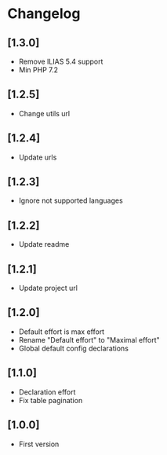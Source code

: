 # Changelog

## [1.3.0]
- Remove ILIAS 5.4 support
- Min PHP 7.2

## [1.2.5]
- Change utils url

## [1.2.4]
- Update urls

## [1.2.3]
- Ignore not supported languages

## [1.2.2]
- Update readme

## [1.2.1]
- Update project url

## [1.2.0]
- Default effort is max effort
- Rename "Default effort" to "Maximal effort"
- Global default config declarations

## [1.1.0]
- Declaration effort
- Fix table pagination

## [1.0.0]
- First version
